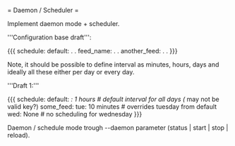 = Daemon / Scheduler =

Implement daemon mode + scheduler.

'''Configuration base draft''':

{{{
schedule:
  default:
    .
    .
  feed_name:
    .
    .
  another_feed:
    .
    .
}}}

Note, it should be possible to define interval as minutes, hours, days and ideally all these either per day or every day.

'''Draft 1:'''

{{{
schedule:
  default:
    *: 1 hours      # default interval for all days (* may not be valid key?)
  some_feed:
    tue: 10 minutes # overrides tuesday from default
    wed: None       # no scheduling for wednesday
}}}

Daemon / schedule mode trough --daemon parameter (status | start | stop | reload).